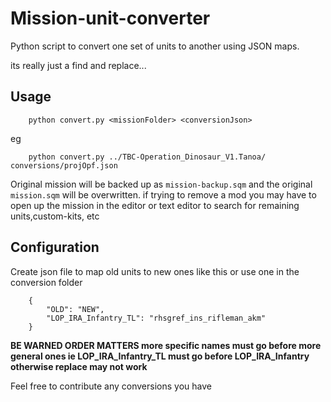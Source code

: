 # Mission-unit-converter

Python script to convert one set of units to another using JSON maps.

its really just a find and replace...

## Usage

        python convert.py <missionFolder> <conversionJson>

eg

        python convert.py ../TBC-Operation_Dinosaur_V1.Tanoa/ conversions/projOpf.json

Original mission will be backed up as `mission-backup.sqm` and the original `mission.sqm` will be overwritten.
if trying to remove a mod you may have to open up the mission in the editor or text editor to search for remaining units,custom-kits, etc

## Configuration
Create json file to map old units to new ones like this or use one in the conversion folder

        {
            "OLD": "NEW",
            "LOP_IRA_Infantry_TL": "rhsgref_ins_rifleman_akm"
        }
**BE WARNED ORDER MATTERS more specific names must go before more general ones ie LOP_IRA_Infantry_TL must go before LOP_IRA_Infantry otherwise replace may not work**

Feel free to contribute any conversions you have